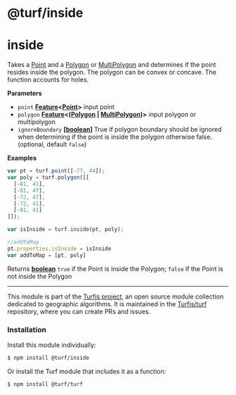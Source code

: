 # @turf/inside

# inside

Takes a [Point](http://geojson.org/geojson-spec.html#point) and a [Polygon](http://geojson.org/geojson-spec.html#polygon) or [MultiPolygon](http://geojson.org/geojson-spec.html#multipolygon) and determines if the point resides inside the polygon. The polygon can
be convex or concave. The function accounts for holes.

**Parameters**

-   `point` **[Feature](http://geojson.org/geojson-spec.html#feature-objects)&lt;[Point](http://geojson.org/geojson-spec.html#point)>** input point
-   `polygon` **[Feature](http://geojson.org/geojson-spec.html#feature-objects)&lt;([Polygon](http://geojson.org/geojson-spec.html#polygon) \| [MultiPolygon](http://geojson.org/geojson-spec.html#multipolygon))>** input polygon or multipolygon
-   `ignoreBoundary` **\[[boolean](https://developer.mozilla.org/en-US/docs/Web/JavaScript/Reference/Global_Objects/Boolean)]** True if polygon boundary should be ignored when determining if the point is inside the polygon otherwise false. (optional, default `false`)

**Examples**

```javascript
var pt = turf.point([-77, 44]);
var poly = turf.polygon([[
  [-81, 41],
  [-81, 47],
  [-72, 47],
  [-72, 41],
  [-81, 41]
]]);

var isInside = turf.inside(pt, poly);

//addToMap
pt.properties.isInside = isInside
var addToMap = [pt, poly]
```

Returns **[boolean](https://developer.mozilla.org/en-US/docs/Web/JavaScript/Reference/Global_Objects/Boolean)** `true` if the Point is inside the Polygon; `false` if the Point is not inside the Polygon

<!-- This file is automatically generated. Please don't edit it directly:
if you find an error, edit the source file (likely index.js), and re-run
./scripts/generate-readmes in the turf project. -->

---

This module is part of the [Turfjs project](http://turfjs.org/), an open source
module collection dedicated to geographic algorithms. It is maintained in the
[Turfjs/turf](https://github.com/Turfjs/turf) repository, where you can create
PRs and issues.

### Installation

Install this module individually:

```sh
$ npm install @turf/inside
```

Or install the Turf module that includes it as a function:

```sh
$ npm install @turf/turf
```
